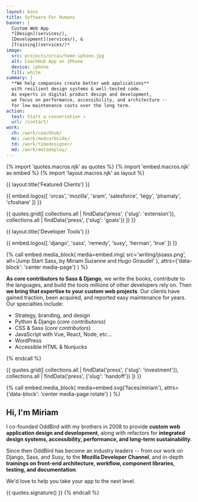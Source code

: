 ```yaml
---
layout: base
title: Software For Humans
banner: |
  Custom Web App
  *[Design](services/),
  [Development](services/), &
  [Training](services/)*
image:
  src: projects/orcas/home-iphone.jpg
  alt: CoachHub App on iPhone
  device: iphone
  fill: white
summary: |
  **We help companies create better web applications**
  with resilient design systems & well-tested code.
  As experts in digital product design and development,
  we focus on performance, accessibility, and architecture --
  for low maintenance costs over the long term.
action:
  text: Start a conversation »
  url: /contact/
work:
  ch: /work/coachhub/
  mc: /work/medcurbside/
  td: /work/timedesigner/
  md: /work/metadeploy/
---
```


{% import 'quotes.macros.njk' as quotes %}
{% import 'embed.macros.njk' as embed %}
{% import 'layout.macros.njk' as layout %}

{{ layout.title('Featured Clients') }}

{{ embed.logos([
  'orcas',
  'mozilla',
  'sram',
  'salesforce',
  'tegy',
  'phamaly',
  'cfoshare'
]) }}

{{ quotes.grid([
  collections.all | findData('press', {'slug': 'extension'}),
  collections.all | findData('press', {'slug': 'goals'})
]) }}

{{ layout.title('Developer Tools') }}

{{ embed.logos([
  'django',
  'sass',
  'remedy',
  'susy',
  'herman',
  'true'
]) }}

{% call embed.media_block(
  media=embed.img(
    src='writing/jssass.png',
    alt='Jump Start Sass, by Miriam Suzanne and Hugo Giraudel'
  ),
  attrs={'data-block': 'center media-page'}
) %}

**As core contributors to Sass & Django**,
we write the books,
contribute to the languages,
and build the tools millions of other developers rely on.
Then **we bring that expertise to your custom web projects**.
Our clients have gained traction,
been acquired,
and reported easy maintenance for years.
Our specialties include:

- Strategy, branding, and design
- Python & Django (*core contributorss*)
- CSS & Sass (*core contributors*)
- JavaScript with Vue, React, Node, etc...
- WordPress
- Accessible HTML & Nunjucks

{% endcall %}


{{ quotes.grid([
  collections.all | findData('press', {'slug': 'investment'}),
  collections.all | findData('press', {'slug': 'handoff'})
]) }}


{% call embed.media_block(
  media=embed.svg('faces/miriam'),
  attrs={'data-block': 'center media-page rotate'}
) %}

## Hi, I'm Miriam

I co-founded OddBird with my brothers in 2008
to provide **custom web application design and development**,
along with refactors for **integrated design systems,
accessibility, performance,
and long-term sustainability**.

Since then OddBird has become an industry leaders --
from our work on Django, Sass, and Susy,
to the **Mozilla Developer Channel**,
and in-depth **trainings on front-end architecture, workflow,
component libraries, testing, and documentation**.

We'd love to help you
take your app to the next level.

{{ quotes.signature() }}
{% endcall %}

